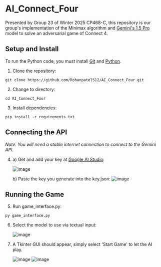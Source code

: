 # AI_Connect_Four
Presented by Group 23 of Winter 2025 CP468-C, this repository is our group's implementation of the Minimax algorithm and [Gemini's 1.5 Pro](https://ai.google.dev/gemini-api/docs/models#gemini-1.5-pro) model to solve an adversarial game of Connect 4.

## Setup and Install
To run the Python code, you must install [Git](https://git-scm.com/downloads) and [Python](https://www.python.org/).


1. Clone the repository:
```shell
git clone https://github.com/Rohanpatel512/AI_Connect_Four.git
```

2. Change to directory:
```shell
cd AI_Connect_Four
```

3. Install dependencies:
```shell
pip install -r requirements.txt
```

## Connecting the API
*Note: You will need a stable internet connection to connect to the Gemini API.*

4. a) Get and add your key at [Google AI Studio](https://aistudio.google.com/):
   
    ![image](https://github.com/user-attachments/assets/844e1816-4920-4670-8ef1-25c71dae8083)

   b) Paste the key you generate into the key.json:
    ![image](https://github.com/user-attachments/assets/4806655c-4df2-45ca-aa13-0c634a664ec6)

## Running the Game

5. Run game_interface.py:
```shell
py game_interface.py
```

6. Select the model to use via textual input:

    ![image](https://github.com/user-attachments/assets/f02f2fc4-99c1-42b9-b6ba-c5c74a0c650e)

7. A Tkinter GUI should appear, simply select 'Start Game' to let the AI play.

    ![image](https://github.com/user-attachments/assets/49fa4915-a948-4fbe-bcef-b7c2224d82df)
    ![image](https://github.com/user-attachments/assets/ac9fd628-9352-4e8a-94db-a3eac5453230)

